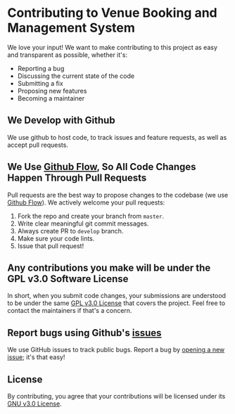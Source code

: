 # Contributing to Venue Booking and Management System

We love your input! We want to make contributing to this project as easy and transparent as possible, whether it's:

- Reporting a bug
- Discussing the current state of the code
- Submitting a fix
- Proposing new features
- Becoming a maintainer

## We Develop with Github

We use github to host code, to track issues and feature requests, as well as accept pull requests.

## We Use [Github Flow](https://guides.github.com/introduction/flow/index.html), So All Code Changes Happen Through Pull Requests

Pull requests are the best way to propose changes to the codebase (we use [Github Flow](https://guides.github.com/introduction/flow/index.html)). We actively welcome your pull requests:

1. Fork the repo and create your branch from `master`.
2. Write clear meaningful git commit messages.
3. Always create PR to `develop` branch.
4. Make sure your code lints.
5. Issue that pull request!

## Any contributions you make will be under the GPL v3.0 Software License

In short, when you submit code changes, your submissions are understood to be under the same [GPL v3.0 License](https://github.com/Developers-Society-Jadavpur-University/venue-booking/blob/master/LICENSE) that covers the project. Feel free to contact the maintainers if that's a concern.

## Report bugs using Github's [issues](https://github.com/Developers-Society-Jadavpur-University/venue-booking/issues)

We use GitHub issues to track public bugs. Report a bug by [opening a new issue](https://github.com/Developers-Society-Jadavpur-University/venue-booking/issues/new); it's that easy!

## License

By contributing, you agree that your contributions will be licensed under its [GNU v3.0 License](https://github.com/Developers-Society-Jadavpur-University/venue-booking/blob/master/LICENSE).
